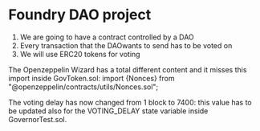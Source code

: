 # Foundry DAO project

1. We are going to have a contract controlled by a DAO
2. Every transaction that the DAOwants to send has to be voted on
3. We will use ERC20 tokens for voting 

The Openzeppelin Wizard has a total different content and it misses this import inside GovToken.sol: import {Nonces} from "@openzeppelin/contracts/utils/Nonces.sol";

The voting delay has now changed from 1 block to 7400: this value has to be updated also for the VOTING_DELAY state variable inside GovernorTest.sol.
